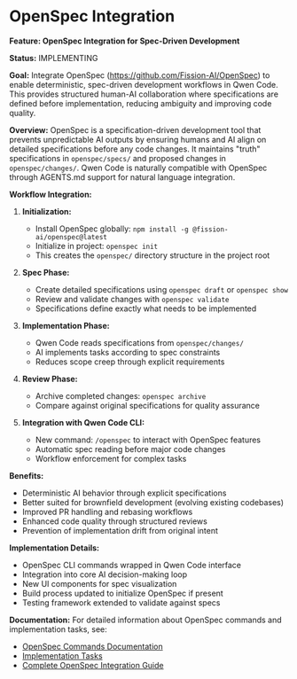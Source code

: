 # OpenSpec Integration

**Feature: OpenSpec Integration for Spec-Driven Development**

**Status:** IMPLEMENTING

**Goal:** Integrate OpenSpec (https://github.com/Fission-AI/OpenSpec) to enable deterministic, spec-driven development workflows in Qwen Code. This provides structured human-AI collaboration where specifications are defined before implementation, reducing ambiguity and improving code quality.

**Overview:**
OpenSpec is a specification-driven development tool that prevents unpredictable AI outputs by ensuring humans and AI align on detailed specifications before any code changes. It maintains "truth" specifications in `openspec/specs/` and proposed changes in `openspec/changes/`. Qwen Code is naturally compatible with OpenSpec through AGENTS.md support for natural language integration.

**Workflow Integration:**

1. **Initialization:**
   - Install OpenSpec globally: `npm install -g @fission-ai/openspec@latest`
   - Initialize in project: `openspec init`
   - This creates the `openspec/` directory structure in the project root

2. **Spec Phase:**
   - Create detailed specifications using `openspec draft` or `openspec show`
   - Review and validate changes with `openspec validate`
   - Specifications define exactly what needs to be implemented

3. **Implementation Phase:**
   - Qwen Code reads specifications from `openspec/changes/` 
   - AI implements tasks according to spec constraints
   - Reduces scope creep through explicit requirements

4. **Review Phase:**
   - Archive completed changes: `openspec archive`
   - Compare against original specifications for quality assurance

5. **Integration with Qwen Code CLI:**
   - New command: `/openspec` to interact with OpenSpec features
   - Automatic spec reading before major code changes
   - Workflow enforcement for complex tasks

**Benefits:**
- Deterministic AI behavior through explicit specifications
- Better suited for brownfield development (evolving existing codebases)
- Improved PR handling and rebasing workflows
- Enhanced code quality through structured reviews
- Prevention of implementation drift from original intent

**Implementation Details:**
- OpenSpec CLI commands wrapped in Qwen Code interface
- Integration into core AI decision-making loop
- New UI components for spec visualization
- Build process updated to initialize OpenSpec if present
- Testing framework extended to validate against specs

**Documentation:**
For detailed information about OpenSpec commands and implementation tasks, see:
- [OpenSpec Commands Documentation](../openspec/openspec-commands.md)
- [Implementation Tasks](../openspec/implementation-tasks.md)
- [Complete OpenSpec Integration Guide](../openspec/README.md)
